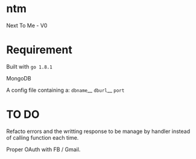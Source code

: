 # ntm
Next To Me - V0

# Requirement
Built with `go 1.8.1`

MongoDB

A config file containing a:
    `dbname`__
    `dburl`__
    `port`


# TO DO
Refacto errors and the writting response to be manage by handler instead of calling function each time.

Proper OAuth with FB / Gmail.
